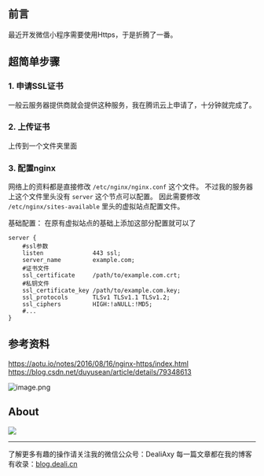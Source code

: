## 前言
最近开发微信小程序需要使用Https，于是折腾了一番。

## 超简单步骤
### 1. 申请SSL证书
一般云服务器提供商就会提供这种服务，我在腾讯云上申请了，十分钟就完成了。  

### 2. 上传证书
上传到一个文件夹里面

### 3. 配置nginx
网络上的资料都是直接修改 `/etc/nginx/nginx.conf` 这个文件。
不过我的服务器上这个文件里头没有 `server` 这个节点可以配置。
因此需要修改 `/etc/nginx/sites-available` 里头的虚拟站点配置文件。

基础配置：
在原有虚拟站点的基础上添加这部分配置就可以了
```nginx
server {
    #ssl参数
    listen              443 ssl;
    server_name         example.com;
    #证书文件
    ssl_certificate     /path/to/example.com.crt;
    #私钥文件
    ssl_certificate_key /path/to/example.com.key;
    ssl_protocols       TLSv1 TLSv1.1 TLSv1.2;
    ssl_ciphers         HIGH:!aNULL:!MD5;
    #...
}
```

## 参考资料
https://aotu.io/notes/2016/08/16/nginx-https/index.html
https://blog.csdn.net/duyusean/article/details/79348613

![image.png](https://upload-images.jianshu.io/upload_images/8869373-443aa770dd78bd67.png?imageMogr2/auto-orient/strip%7CimageView2/2/w/1240)

## About
![](https://upload-images.jianshu.io/upload_images/8869373-901590e019f6f85b.png?imageMogr2/auto-orient/strip%7CimageView2/2/w/1240)

---------------
了解更多有趣的操作请关注我的微信公众号：DealiAxy
每一篇文章都在我的博客有收录：[blog.deali.cn](http://blog.deali.cn)